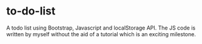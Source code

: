 # to-do-list
 A todo list using Bootstrap, Javascript and localStorage API. The JS code is written by myself without the aid of a tutorial which is an exciting milestone.
